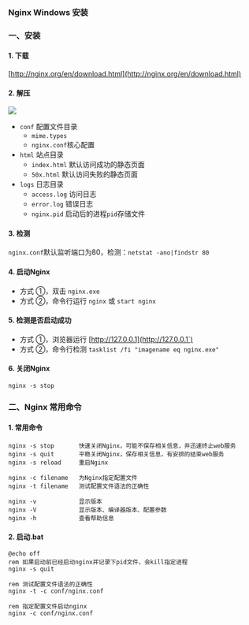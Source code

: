 ### Nginx Windows 安装

### 一、安装
#### 1. 下载
[http://nginx.org/en/download.html](http://nginx.org/en/download.html)

#### 2. 解压
![](https://fgq233.github.io/imgs/java/nginx1.png)

* `conf` 配置文件目录
  * `mime.types` 
  * `nginx.conf`核心配置
* `html` 站点目录
  * `index.html` 默认访问成功的静态页面
  * `50x.html`   默认访问失败的静态页面
* `logs` 日志目录
  * `access.log` 访问日志
  * `error.log`  错误日志
  * `nginx.pid`  启动后的进程`pid`存储文件

#### 3. 检测
`nginx.conf`默认监听端口为80，检测：`netstat -ano|findstr 80`


#### 4. 启动Nginx
* 方式 ①，双击 `nginx.exe`
* 方式 ②，命令行运行  `nginx` 或 `start nginx`

#### 5. 检测是否启动成功
* 方式 ①，浏览器运行 [http://127.0.0.1](http://127.0.0.1`)
* 方式 ②，命令行检测 `tasklist /fi "imagename eq nginx.exe"`

#### 6. 关闭Nginx
`nginx -s stop`






### 二、Nginx 常用命令
#### 1. 常用命令
```
nginx -s stop       快速关闭Nginx，可能不保存相关信息，并迅速终止web服务
nginx -s quit       平稳关闭Nginx，保存相关信息，有安排的结束web服务
nginx -s reload     重启Nginx

nginx -c filename   为Nginx指定配置文件
nginx -t filename   测试配置文件语法的正确性

nginx -v            显示版本
nginx -V            显示版本、编译器版本、配置参数
nginx -h            查看帮助信息
```

#### 2. 启动.bat
```
@echo off
rem 如果启动前已经启动nginx并记录下pid文件，会kill指定进程
nginx -s quit

rem 测试配置文件语法的正确性
nginx -t -c conf/nginx.conf

rem 指定配置文件启动nginx
nginx -c conf/nginx.conf
```
